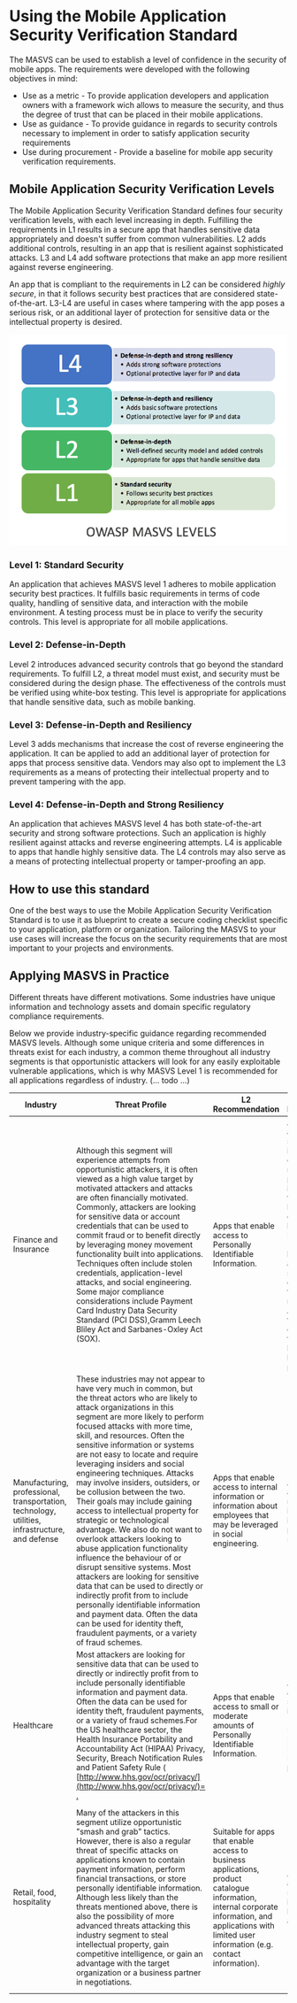 # Using the Mobile Application Security Verification Standard

The MASVS can be used to establish a level of confidence in the security of mobile apps. The requirements were developed with the following objectives in mind:

* Use as a metric - To provide application developers and application owners with a framework wich allows to measure the security, and thus the degree of trust that can be placed in their mobile applications.
* Use as guidance - To provide guidance in regards to security controls necessary to implement in order to satisfy application security requirements
* Use during procurement - Provide a baseline for mobile app security verification requirements.

## Mobile Application Security Verification Levels

The Mobile Application Security Verification Standard defines four security verification levels, with each level increasing in depth. Fulfilling the requirements in L1 results in a secure app that handles sensitive data appropriately and doesn't suffer from common vulnerabilities. L2 adds additional controls, resulting in an app that is resilient against sophisticated attacks. L3 and L4 add software protections that make an app more resilient against reverse engineering. 

An app that is compliant to the requirements in L2 can be considered *highly secure*, in that it follows security best practices that are considered state-of-the-art. L3-L4 are useful in cases where tampering with the app poses a serious risk, or an additional layer of protection for sensitive data or the intellectual property is desired.

![Verification Levels](images/MASVS-levels.png)

### Level 1: Standard Security

An application that achieves MASVS level 1 adheres to mobile application security best practices. It fulfills basic requirements in terms of code quality, handling of sensitive data, and interaction with the mobile environment. A testing process must be in place to verify the security controls. This level is appropriate for all mobile applications.

### Level 2: Defense-in-Depth

Level 2 introduces advanced security controls that go beyond the standard requirements. To fulfill L2, a threat model must exist, and security must be considered during the design phase. The effectiveness of the controls must be verified using white-box testing. This level is appropriate for applications that handle sensitive data, such as mobile banking.

### Level 3: Defense-in-Depth and Resiliency

Level 3 adds mechanisms that increase the cost of reverse engineering the application. It can be applied to add an additional layer of protection for apps that process sensitive data. Vendors may also opt to implement the L3 requirements as a means of protecting their intellectual property and to prevent tampering with the app.

### Level 4: Defense-in-Depth and Strong Resiliency

An application that achieves MASVS level 4 has both state-of-the-art security and strong software protections. Such an application is highly resilient against attacks and reverse engineering attempts. L4 is applicable to apps that handle highly sensitive data. The L4 controls may also serve as a means of protecting intellectual property or tamper-proofing an app.

## How to use this standard

One of the best ways to use the Mobile Application Security Verification Standard is to use it as blueprint to create a secure coding checklist specific to your application, platform or organization. Tailoring the MASVS to your use cases will increase the focus on the security requirements that are most important to your projects and environments.

## Applying MASVS in Practice

Different threats have different motivations. Some industries have unique information and technology assets and domain specific regulatory compliance requirements.

Below we provide industry-specific guidance regarding recommended MASVS levels. Although some unique criteria and some differences in threats exist for each industry, a common theme throughout all industry segments is that opportunistic attackers will look for any easily exploitable vulnerable applications, which is why MASVS Level 1 is recommended for all applications regardless of industry. (... todo ...)

| Industry | Threat Profile | L2 Recommendation | L3 Recommendation | L4 Recommendation |
| --- | --- | --- | --- | --- |
| Finance and Insurance | Although this segment will experience attempts from opportunistic attackers, it is often viewed as a high value target by motivated attackers and attacks are often financially motivated. Commonly, attackers are looking for sensitive data or account credentials that can be used to commit fraud or to benefit directly by leveraging money movement functionality built into applications. Techniques often include stolen credentials, application-level attacks, and social engineering. Some major compliance considerations include Payment Card Industry Data Security Standard (PCI DSS),Gramm Leech Bliley Act and Sarbanes-Oxley Act (SOX). | Apps that enable access to Personally Identifiable Information. | Apps that enable access to highly sensitive information like credit card numbers, personal information, or that can move limited amounts of money in limited ways. Examples include: (i) transfer money between accounts at the same institution or(ii) a slower form of money movement (e.g. ACH) with transaction limits or(iii) wire transfers with hard transfer limits within a period of time. | Apps that enable access to large amounts of sensitive information or that allow either rapid transfer of large sums of money (e.g. wire transfers) and/or transfer of large sums of money in the form of individual transactions or as a batch of smaller transfers.
| Manufacturing, professional, transportation, technology, utilities, infrastructure, and defense | These industries may not appear to have very much in common, but the threat actors who are likely to attack organizations in this segment are more likely to perform focused attacks with more time, skill, and resources. Often the sensitive information or systems are not easy to locate and require leveraging insiders and social engineering techniques. Attacks may involve insiders, outsiders, or be collusion between the two. Their goals may include gaining access to intellectual property for strategic or technological advantage. We also do not want to overlook attackers looking to abuse application functionality influence the behaviour of or disrupt sensitive systems. Most attackers are looking for sensitive data that can be used to directly or indirectly profit from to include personally identifiable information and payment data. Often the data can be used for identity theft, fraudulent payments, or a variety of fraud schemes. |  Apps that enable access to internal information or information about employees that may be leveraged in social engineering. | Apps that enable access to nonessential, but important intellectual property or trade secrets.| Apps that enable access to valuable intellectual property, trade secrets, or government secrets (e.g. in the United States this may be anything classified at Secret or above) that is critical to the survival or success of the organization. Applications controlling sensitive functionality (e.g. transit, manufacturing equipment, control systems) or that have the possibility of threatening safety of life.
| Healthcare | Most attackers are looking for sensitive data that can be used to directly or indirectly profit from to include personally identifiable information and payment data. Often the data can be used for identity theft, fraudulent payments, or a variety of fraud schemes.For the US healthcare sector, the Health Insurance Portability and Accountability Act (HIPAA) Privacy, Security, Breach Notification Rules and Patient Safety Rule ( [http://www.hhs.gov/ocr/privacy/](http://www.hhs.gov/ocr/privacy/)= [.](http://www.hhs.gov/ocr/privacy/) | Apps that enable access to small or moderate amounts of Personally Identifiable Information. | Apps that enable access to sensitive medical information (Protected Health Information), Personally Identifiable Information, or payment data.| Apps used to control medical equipment, devices, or records that may endanger human life. Payment and Point of Sale systems (POS) that contain large amounts of transaction data that could be used to commit fraud. 
| Retail, food, hospitality | Many of the attackers in this segment utilize opportunistic "smash and grab" tactics. However, there is also a regular threat of specific attacks on applications known to contain payment information, perform financial transactions, or store personally identifiable information. Although less likely than the threats mentioned above, there is also the possibility of more advanced threats attacking this industry segment to steal intellectual property, gain competitive intelligence, or gain an advantage with the target organization or a business partner in negotiations. | Suitable for apps that enable access to business applications, product catalogue information, internal corporate information, and applications with limited user information (e.g. contact information). | Apps that enable access to highly sensitive information or business applications. | Payment and Point of Sale systems (POS) that process large amounts of transaction data that could be used to commit fraud. Applications that enable access to a large volume of sensitive information like full credit card numbers, mother's maiden name, social security numbers etc. 
